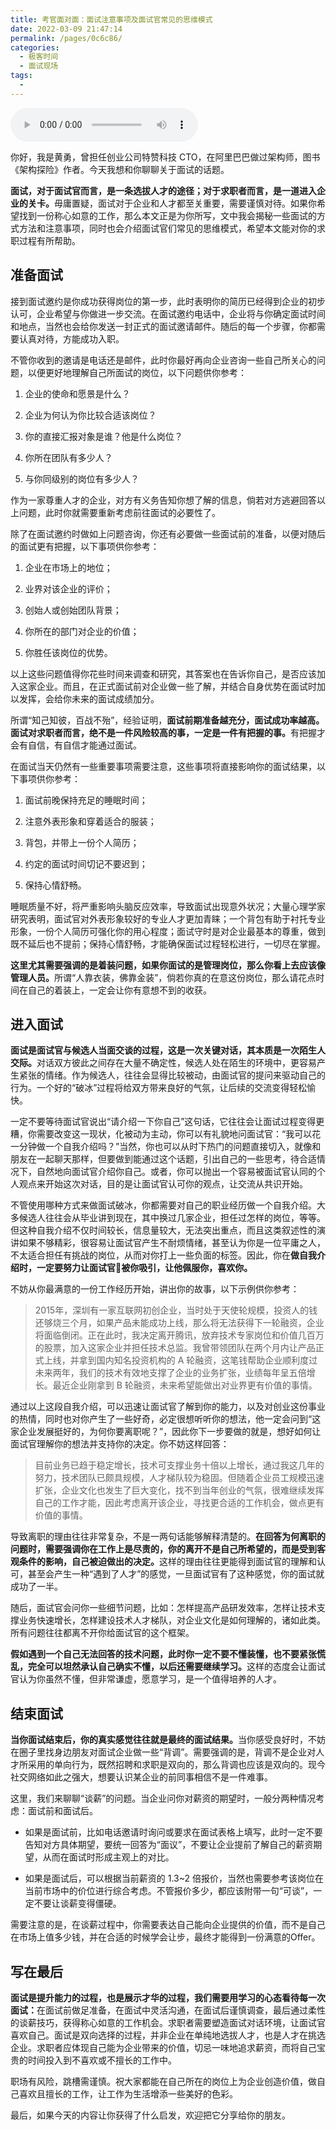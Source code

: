 ```yaml
---
title: 考官面对面：面试注意事项及面试官常见的思维模式
date: 2022-03-09 21:47:14
permalink: /pages/0c6c86/
categories:
  - 极客时间
  - 面试现场
tags:
  - 
---
```

<audio title="03.考官面对面：面试注意事项及面试官常见的思维模式" src="https://static001.geekbang.org/resource/audio/34/3c/34bc07dabaca011aaa8be3af32f5243c.mp3" controls="controls"></audio> 
<p>你好，我是黄勇，曾担任创业公司特赞科技 CTO，在阿里巴巴做过架构师，图书《架构探险》作者。今天我想和你聊聊关于面试的话题。</p><p><strong>面试，对于面试官而言，是一条选拔人才的途径；对于求职者而言，是一道进入企业的关卡。</strong>毋庸置疑，面试对于企业和人才都至关重要，需要谨慎对待。如果你希望找到一份称心如意的工作，那么本文正是为你所写，文中我会揭秘一些面试的方式方法和注意事项，同时也会介绍面试官们常见的思维模式，希望本文能对你的求职过程有所帮助。</p><h2>准备面试</h2><p>接到面试邀约是你成功获得岗位的第一步，此时表明你的简历已经得到企业的初步认可，企业希望与你做进一步交流。在面试邀约电话中，企业将与你确定面试时间和地点，当然也会给你发送一封正式的面试邀请邮件。随后的每一个步骤，你都需要认真对待，方能成功入职。</p><p>不管你收到的邀请是电话还是邮件，此时你最好再向企业咨询一些自己所关心的问题，以便更好地理解自己所面试的岗位，以下问题供你参考：</p><ol>
<li>
<p>企业的使命和愿景是什么？</p>
</li>
<li>
<p>企业为何认为你比较合适该岗位？</p>
</li>
<li>
<p>你的直接汇报对象是谁？他是什么岗位？</p>
</li>
<li>
<p>你所在团队有多少人？</p>
</li>
<li>
<p>与你同级别的岗位有多少人？</p>
</li>
</ol><p>作为一家尊重人才的企业，对方有义务告知你想了解的信息，倘若对方逃避回答以上问题，此时你就需要重新考虑前往面试的必要性了。</p><!-- [[[read_end]]] --><p>除了在面试邀约时做如上问题咨询，你还有必要做一些面试前的准备，以便对随后的面试更有把握，以下事项供你参考：</p><ol>
<li>
<p>企业在市场上的地位；</p>
</li>
<li>
<p>业界对该企业的评价；</p>
</li>
<li>
<p>创始人或创始团队背景；</p>
</li>
<li>
<p>你所在的部门对企业的价值；</p>
</li>
<li>
<p>你胜任该岗位的优势。</p>
</li>
</ol><p>以上这些问题值得你花些时间来调查和研究，其答案也在告诉你自己，是否应该加入这家企业。而且，在正式面试前对企业做一些了解，并结合自身优势在面试时加以发挥，会给你未来的面试成绩加分。</p><p>所谓“知己知彼，百战不殆”，经验证明，<strong>面试前期准备越充分，面试成功率越高。面试对求职者而言，绝不是一件风险较高的事，一定是一件有把握的事。</strong>有把握才会有自信，有自信才能通过面试。</p><p>在面试当天仍然有一些重要事项需要注意，这些事项将直接影响你的面试结果，以下事项供你参考：</p><ol>
<li>
<p>面试前晚保持充足的睡眠时间；</p>
</li>
<li>
<p>注意外表形象和穿着适合的服装；</p>
</li>
<li>
<p>背包，并带上一份个人简历；</p>
</li>
<li>
<p>约定的面试时间切记不要迟到；</p>
</li>
<li>
<p>保持心情舒畅。</p>
</li>
</ol><p>睡眠质量不好，将严重影响头脑反应效率，导致面试出现意外状况；大量心理学家研究表明，面试官对外表形象较好的专业人才更加青睐；一个背包有助于衬托专业形象，一份个人简历可强化你的用心程度；面试守时是对企业最基本的尊重，做到既不延后也不提前；保持心情舒畅，才能确保面试过程轻松进行，一切尽在掌握。</p><p><strong>这里尤其需要强调的是着装问题，如果你面试的是管理岗位，那么你看上去应该像管理人员。</strong>所谓“人靠衣装，佛靠金装”，倘若你真的在意这份岗位，那么请花点时间在自己的着装上，一定会让你有意想不到的收获。</p><h2>进入面试</h2><p><strong>面试是面试官与候选人当面交谈的过程，这是一次关键对话，其本质是一次陌生人交际。</strong>对话双方彼此之间存在大量不确定性，候选人处在陌生的环境中，更容易产生紧张的情绪。作为候选人，往往会显得比较被动，由面试官的提问来驱动自己的行为。一个好的“破冰”过程将给双方带来良好的气氛，让后续的交流变得轻松愉快。</p><p>一定不要等待面试官说出“请介绍一下你自己”这句话，它往往会让面试过程变得更糟，你需要改变这一现状，化被动为主动，你可以有礼貌地问面试官：“我可以花一分钟做一个自我介绍吗？”当然，你也可以从时下热门的问题直接切入，就像和朋友在一起聊天那样，但要做到能通过这个话题，引出自己的一些思考，待合适情况下，自然地向面试官介绍你自己。或者，你可以抛出一个容易被面试官认同的个人观点来开始这次对话，目的是让面试官认可你的观点，让交流从共识开始。</p><p>不管使用哪种方式来做面试破冰，你都需要对自己的职业经历做一个自我介绍。大多候选人往往会从毕业讲到现在，其中换过几家企业，担任过怎样的岗位，等等。但这种自我介绍不仅时间较长，信息量较大，无法突出重点，而且这类叙述性的演讲如果不够精彩，很容易让面试官产生不耐烦情绪，甚至认为你是一位平庸之人，不太适合担任有挑战的岗位，从而对你打上一些负面的标签。因此，你在<strong>做自我介绍时，一定要努力让面试官被你吸引，让他佩服你，喜欢你。</strong></p><p>不妨从你最满意的一份工作经历开始，讲出你的故事，以下示例供你参考：</p><blockquote>
<p>2015年，深圳有一家互联网初创企业，当时处于天使轮规模，投资人的钱还够烧三个月，如果产品未能成功上线，那么将无法获得下一轮融资，企业将面临倒闭。正在此时，我决定离开腾讯，放弃技术专家岗位和价值几百万的股票，加入这家企业并担任技术总监。我曾带领团队在两个月内让产品正式上线，并拿到国内知名投资机构的 A 轮融资，这笔钱帮助企业顺利度过未来两年，我们的技术有效地支撑了企业的业务扩张，业绩每年呈五倍增长。最近企业刚拿到 B 轮融资，未来希望能做出对业界更有价值的事情。</p>
</blockquote><p>通过以上这段自我介绍，可以迅速让面试官了解到你的能力，以及对创业这份事业的热情，同时也对你产生了一些好奇，必定很想听听你的想法，他一定会问到“这家企业发展挺好的，为何你要离职呢？”，因此你下一步要做的就是，想好如何让面试官理解你的想法并支持你的决定。你不妨这样回答：</p><blockquote>
<p>目前业务已趋于稳定增长，技术可支撑业务十倍以上增长，通过我这几年的努力，技术团队已颇具规模，人才梯队较为稳固。但随着企业员工规模迅速扩张，企业文化也发生了巨大变化，找不到当年创业的气氛，很难继续发挥自己的工作才能，因此考虑离开该企业，寻找更合适的工作机会，做点更有价值的事情。</p>
</blockquote><p>导致离职的理由往往非常复杂，不是一两句话能够解释清楚的。<strong>在回答为何离职的问题时，需要强调你在工作上是尽责的，你的离开不是自己所希望的，而是受到客观条件的影响，自己被迫做出的决定。</strong>这样的理由往往更能得到面试官的理解和认可，甚至会产生一种“遇到了人才”的感觉，一旦面试官有了这种感觉，你的面试就成功了一半。</p><p>随后，面试官会问你一些细节问题，比如：怎样提高产品研发效率，怎样让技术支撑业务快速增长，怎样建设技术人才梯队，对企业文化是如何理解的，诸如此类。所有问题往往都离不开你给面试官的这个框架。</p><p><strong>假如遇到一个自己无法回答的技术问题，此时你一定不要不懂装懂，也不要紧张慌乱，完全可以坦然承认自己确实不懂，以后还需要继续学习。</strong>这样的态度会让面试官认为你虽然不懂，但非常谦虚，愿意学习，是一个值得培养的人才。</p><h2>结束面试</h2><p><strong>当你面试结束后，你的真实感觉往往就是最终的面试结果。</strong>当你感受良好时，不妨在圈子里找身边朋友对面试企业做一些“背调”。需要强调的是，背调不是企业对人才所采用的单向行为，既然招聘和求职是双向的，那么背调也应该是双向的。现今社交网络如此之强大，想要认识某企业的前同事相信不是一件难事。</p><p>这里，我们来聊聊“谈薪”的问题。当企业问你对薪资的期望时，一般分两种情况考虑：面试前和面试后。</p><ul>
<li>
<p>如果是面试前，比如电话邀请时询问或要求在面试表格上填写，此时一定不要告知对方具体期望，要统一回答为“面议”，不要让企业提前了解自己的薪资期望，从而在面试时形成主观上的对比。</p>
</li>
<li>
<p>如果是面试后，可以根据当前薪资的 1.3~2 倍报价，当然也需要参考该岗位在当前市场中的价位进行综合考虑。不管报价多少，都应该附带一句“可谈”，一定不要让谈薪变得僵硬。</p>
</li>
</ul><p>需要注意的是，在谈薪过程中，你需要表达自己能向企业提供的价值，而不是自己在市场上值多少钱，并在合适的时候学会让步，最终才能得到一份满意的Offer。</p><h2>写在最后</h2><p><strong>面试是提升能力的过程，也是展示才华的过程，我们需要用学习的心态看待每一次面试：</strong>在面试前做足准备，在面试中灵活沟通，在面试后谨慎调查，最后通过柔性的谈薪技巧，获得称心如意的工作机会。求职者需要塑造面试对话环境，让面试官喜欢自己。面试是双向选择的过程，并非企业在单纯地选拔人才，也是人才在挑选企业。求职者应体现自己能为企业带来的价值，切忌一味地追求薪资，而将自己宝贵的时间投入到不喜欢或不擅长的工作中。</p><p>职场有风险，跳槽需谨慎。祝大家都能在自己所在的岗位上为企业创造价值，做自己喜欢且擅长的工作，让工作为生活增添一些美好的色彩。</p><p>最后，如果今天的内容让你获得了什么启发，欢迎把它分享给你的朋友。</p><p></p>
